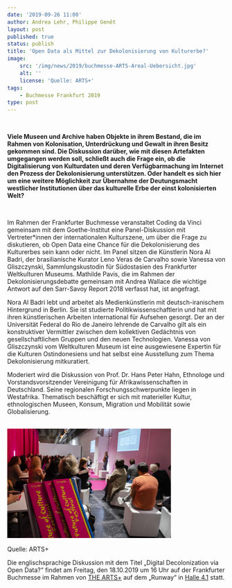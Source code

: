 ```yaml
---
date: '2019-09-26 11:00'
author: Andrea Lehr, Philippe Genêt
layout: post
published: true
status: publish
title: 'Open Data als Mittel zur Dekolonisierung von Kulturerbe?'
image:
    src: '/img/news/2019/buchmesse-ARTS-Areal-Uebersicht.jpg'
    alt: ''
    license: 'Quelle: ARTS+'
tags:
    - Buchmesse Frankfurt 2019
type: post
---
```

<br/>
<p><b>Viele Museen und Archive haben Objekte in ihrem Bestand, die im Rahmen von Kolonisation, Unterdrückung und Gewalt in ihren Besitz gekommen sind. Die Diskussion darüber, wie mit diesen Artefakten umgegangen werden soll, schließt auch die Frage ein, ob die Digitalisierung von Kulturdaten und deren Verfügbarmachung im Internet den Prozess der Dekolonisierung unterstützen. Oder handelt es sich hier um eine weitere Möglichkeit zur Übernahme der Deutungsmacht westlicher Institutionen über das kulturelle Erbe der einst kolonisierten Welt?</b></p> 
<br/>

<p>Im Rahmen der Frankfurter Buchmesse veranstaltet Coding da Vinci gemeinsam mit dem Goethe-Institut eine Panel-Diskussion mit Vertreter*innen der internationalen Kulturszene, um über die Frage zu diskutieren, ob Open Data eine Chance für die Dekolonisierung des Kulturerbes sein kann oder nicht. Im Panel sitzen die Künstlerin Nora Al Badri, der brasilianische Kurator Leno Veras de Carvalho sowie Vanessa von Gliszczynski, Sammlungskustodin für Südostasien des Frankfurter Weltkulturen Museums. Mathilde Pavis, die im Rahmen der Dekolonisierungsdebatte gemeinsam mit Andrea Wallace die wichtige Antwort auf den Sarr-Savoy Report 2018 verfasst hat, ist angefragt.</p> 

<p>Nora Al Badri lebt und arbeitet als Medienkünstlerin mit deutsch-iranischem Hintergrund in Berlin. Sie ist studierte Politikwissenschaftlerin und hat mit ihren künstlerischen Arbeiten international für Aufsehen gesorgt. Der an der Universität Federal do Rio de Janeiro lehrende de Carvalho gilt als ein konstruktiver Vermittler zwischen dem kollektiven Gedächtnis von gesellschaftlichen Gruppen und den neuen Technologien. Vanessa von Gliszczynski vom Weltkulturen Museum ist eine ausgewiesene Expertin für die Kulturen Ostindonesiens und hat selbst eine Ausstellung zum Thema Dekolonisierung mitkuratiert.</p>

<p>Moderiert wird die Diskussion von Prof. Dr. Hans Peter Hahn, Ethnologe und Vorstandsvorsitzender Vereinigung für Afrikawissenschaften in Deutschland. Seine regionalen Forschungsschwerpunkte liegen in Westafrika. Thematisch beschäftigt er sich mit materieller Kultur, ethnologischen Museen, Konsum, Migration und Mobilität sowie Globalisierung.</p>
<br/>

<img class="img-responsive center" style="max-width: 75%" src="/img/news/2019/buchmesse-ARTS-Vortrag.jpg">
<p class="image-caption">Quelle: ARTS+</p>

<p>Die englischsprachige Diskussion mit dem Titel „Digital Decolonization via Open Data?“ findet am Freitag, den 18.10.2019 um 16 Uhr auf der Frankfurter Buchmesse im Rahmen von <a href="https://www.buchmesse.de/highlights/theartsplus" target="_blank">THE ARTS+</a> auf dem „Runway“ in <a href="https://www.buchmesse.de/service/hallenplan" target="_blank">Halle 4.1</a> statt.</p>
